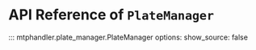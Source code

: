 # API Reference of `PlateManager`

::: mtphandler.plate_manager.PlateManager
    options:
      show_source: false